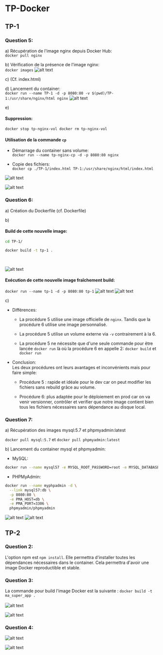 # TP-Docker

## TP-1

### Question 5:
a) Récupération de l'image nginx depuis Docker Hub:<br>
`docker pull nginx`

b) Vérification de la présence de l'image nginx:<br>
`docker images`
![alt text](./TP-1/img/q5_image_1.png)

c) (Cf. index.html)

d) Lancement du container:<br>
`docker run --name TP-1 -d -p 8080:80 -v $(pwd)/TP-1:/usr/share/nginx/html nginx`
![alt text](./TP-1/img/q5_image_2.png)

e) 
#### Suppression:<br>
`docker stop tp-nginx-vol
docker rm tp-nginx-vol`

#### Utilisation de la commande `cp`

- Démarrage du container sans volume:<br>
`docker run --name tp-nginx-cp -d -p 8080:80 nginx`

- Copie des fichiers:<br>
`docker cp ./TP-1/index.html TP-1:/usr/share/nginx/html/index.html`

![alt text](./TP-1/img/q5_image_3.png)

![alt text](./TP-1/img/q5_image_4.png)

### Question 6:
a) Création du Dockerfile (cf. Dockerfile)

b) 
#### Build de cette nouvelle image:
```bash
cd TP-1/

docker build -t tp-1 .
```
<br>

![alt text](./TP-1/img/q6_image_1.png)

#### Exécution de cette nouvelle image fraîchement build:

`docker run --name tp-1 -d -p 8080:80 tp-1`
![alt text](./TP-1/img/q6_image_2.png)
![alt text](./TP-1/img/q6_image_3.png)

c)
- Différences:
    - La procédure 5 utilise une image officielle de `nginx`. Tandis que la procédure 6 utilise une image personnalisé.

    - La procédure 5 utilise un volume externe via `-v` contrairement à la 6.

    - La procédure 5 ne nécessite que d'une seule commande pour être lancée `docker run` là où la procédure 6 en appelle 2: `docker build` et `docker run`

- Conclusion:<br>
Les deux procédures ont leurs avantages et inconvénients mais pour faire simple:

    - Procédure 5 : rapide et idéale pour le dev car on peut modifier les fichiers sans rebuild grâce au volume.

    - Procédure 6: plus adaptée pour le déploiement en prod car on va venir versionner, contrôler et verifier que notre image contient bien tous les fichiers nécessaires sans dépendance au disque local.

### Question 7:

a) Récupération des images mysql:5.7 et phpmyadmin:latest

`docker pull mysql:5.7` et `docker pull phpmyadmin:latest`

b) Lancement du container mysql et phpmyadmin:

- MySQL:<br>
```bash
docker run --name mysql57 -e MYSQL_ROOT_PASSWORD=root -e MYSQL_DATABASE=tp_db -p 3306:3306 -d mysql:5.7
```

- PHPMyAdmin:<br>
```bash
docker run --name myphpadmin -d \
  --link mysql57:db \
  -p 8080:80 \
  -e PMA_HOST=db \
  -e PMA_PORT=3306 \
  phpmyadmin/phpmyadmin
```

![alt text](./TP-1/img/q7_image_1.png)
![alt text](./TP-1/img/q7_image_2.png)
## TP-2

### Question 2:

L'option npm est `npm install`. Elle permettra d'installer toutes les dépendances nécessaires dans le container. Cela permettra d'avoir une image Docker reproductible et stable.

### Question 3:

La commande pour build l'image Docker est la suivante : `docker build -t ma_super_app .`<br><br>![alt text](./TP-2/img/q3_image_1.png)

![alt text](./TP-2/img/q3_image_2.png)

### Question 4:

![alt text](./TP-2/img/q4_image_1.png)

![alt text](./TP-2/img/q4_image_2.png)